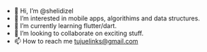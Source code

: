- 👋 Hi, I’m @shelidizel
- 👀 I’m interested in mobile apps, algorithims and data structures.
- 🌱 I’m currently learning flutter/dart.
- 💞️ I’m looking to collaborate on exciting stuff.
- 📫 How to reach me tujuelinks@gmail.com

<!---
shelidizel/shelidizel is a ✨ special ✨ repository because its `README.md` (this file) appears on your GitHub profile.
You can click the Preview link to take a look at your changes.
--->
